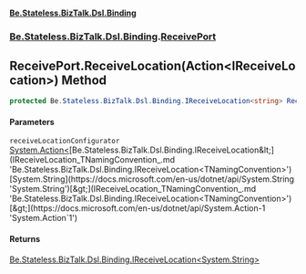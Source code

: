 #### [Be.Stateless.BizTalk.Dsl.Binding](README.md 'README')
### [Be.Stateless.BizTalk.Dsl.Binding](Be.Stateless.BizTalk.Dsl.Binding.md 'Be.Stateless.BizTalk.Dsl.Binding').[ReceivePort](ReceivePort.md 'Be.Stateless.BizTalk.Dsl.Binding.ReceivePort')

## ReceivePort.ReceiveLocation(Action<IReceiveLocation<string>>) Method

```csharp
protected Be.Stateless.BizTalk.Dsl.Binding.IReceiveLocation<string> ReceiveLocation(System.Action<Be.Stateless.BizTalk.Dsl.Binding.IReceiveLocation<string>> receiveLocationConfigurator);
```
#### Parameters

<a name='Be.Stateless.BizTalk.Dsl.Binding.ReceivePort.ReceiveLocation(System.Action_Be.Stateless.BizTalk.Dsl.Binding.IReceiveLocation_string__).receiveLocationConfigurator'></a>

`receiveLocationConfigurator` [System.Action&lt;](https://docs.microsoft.com/en-us/dotnet/api/System.Action-1 'System.Action`1')[Be.Stateless.BizTalk.Dsl.Binding.IReceiveLocation&lt;](IReceiveLocation_TNamingConvention_.md 'Be.Stateless.BizTalk.Dsl.Binding.IReceiveLocation<TNamingConvention>')[System.String](https://docs.microsoft.com/en-us/dotnet/api/System.String 'System.String')[&gt;](IReceiveLocation_TNamingConvention_.md 'Be.Stateless.BizTalk.Dsl.Binding.IReceiveLocation<TNamingConvention>')[&gt;](https://docs.microsoft.com/en-us/dotnet/api/System.Action-1 'System.Action`1')

#### Returns
[Be.Stateless.BizTalk.Dsl.Binding.IReceiveLocation&lt;](IReceiveLocation_TNamingConvention_.md 'Be.Stateless.BizTalk.Dsl.Binding.IReceiveLocation<TNamingConvention>')[System.String](https://docs.microsoft.com/en-us/dotnet/api/System.String 'System.String')[&gt;](IReceiveLocation_TNamingConvention_.md 'Be.Stateless.BizTalk.Dsl.Binding.IReceiveLocation<TNamingConvention>')